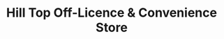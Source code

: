 ---
title: "Hill Top Off-Licence & Convenience Store"
url: /colchester/hill-top-off-licence-and-convenience-store/
shop: convenience
---